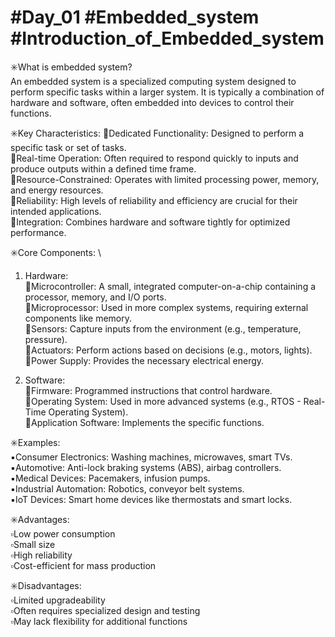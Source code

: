 # #Day_01 #Embedded_system #Introduction_of_Embedded_system

✳️What is embedded system? \
An embedded system is a specialized computing system designed to perform specific tasks within a larger system. It is typically a combination of hardware and software, often embedded into devices to control their functions. 

✳️Key Characteristics:
🔸Dedicated Functionality: Designed to perform a specific task or set of tasks. \
🔸Real-time Operation: Often required to respond quickly to inputs and produce outputs within a defined time frame. \
🔸Resource-Constrained: Operates with limited processing power, memory, and energy resources. \
🔸Reliability: High levels of reliability and efficiency are crucial for their intended applications. \
🔸Integration: Combines hardware and software tightly for optimized performance. 

✳️Core Components: \
1. Hardware: \
🔹Microcontroller: A small, integrated computer-on-a-chip containing a processor, memory, and I/O ports. \
🔹Microprocessor: Used in more complex systems, requiring external components like memory. \
🔹Sensors: Capture inputs from the environment (e.g., temperature, pressure). \
🔹Actuators: Perform actions based on decisions (e.g., motors, lights). \
🔹Power Supply: Provides the necessary electrical energy. 

2. Software: \
🔹Firmware: Programmed instructions that control hardware. \
🔹Operating System: Used in more advanced systems (e.g., RTOS - Real-Time Operating System). \
🔹Application Software: Implements the specific functions. 

✳️Examples: \
▪️Consumer Electronics: Washing machines, microwaves, smart TVs. \
▪️Automotive: Anti-lock braking systems (ABS), airbag controllers. \
▪️Medical Devices: Pacemakers, infusion pumps. \
▪️Industrial Automation: Robotics, conveyor belt systems. \
▪️IoT Devices: Smart home devices like thermostats and smart locks. 

✳️Advantages: \
▫️Low power consumption \
▫️Small size \
▫️High reliability \
▫️Cost-efficient for mass production 

✳️Disadvantages: \
▫️Limited upgradeability \
▫️Often requires specialized design and testing \
▫️May lack flexibility for additional functions 





